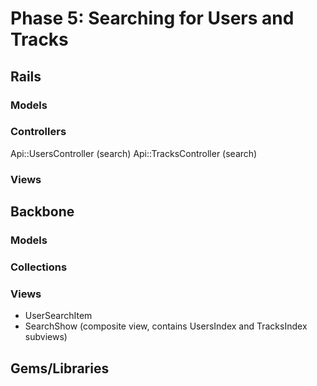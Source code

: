 # Phase 5: Searching for Users and Tracks

## Rails
### Models

### Controllers
Api::UsersController (search)
Api::TracksController (search)

### Views

## Backbone
### Models

### Collections

### Views
* UserSearchItem
* SearchShow (composite view, contains UsersIndex and TracksIndex subviews)

## Gems/Libraries

